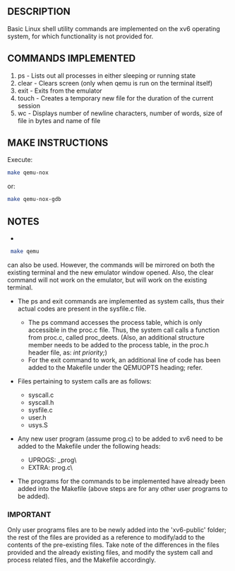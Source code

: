 ## DESCRIPTION

Basic Linux shell utility commands are implemented on the xv6 operating system, for which functionality is not provided for.

## COMMANDS IMPLEMENTED

  1. ps - Lists out all processes in either sleeping or running state
  2. clear - Clears screen (only when qemu is run on the terminal itself)
  3. exit - Exits from the emulator
  4. touch - Creates a temporary new file for the duration of the current session
  5. wc - Displays number of newline characters, number of words, size of file in bytes and name of file
  
## MAKE INSTRUCTIONS

  Execute:
  ```bash
  make qemu-nox
  ```
  or:
  ```bash
  make qemu-nox-gdb
  ```
  ## NOTES
  
 - 
 ```bash
  make qemu
  ```
  can also be used. However, the commands will be mirrored on both the existing terminal and the new emulator window opened. Also, the clear command will not work on the emulator, but will work on the existing terminal.
  
  - The ps and exit commands are implemented as system calls, thus their actual codes are present in the sysfile.c file.
    - The ps command accesses the process table, which is only accessible in the proc.c file. Thus, the system call calls a function from proc.c, called proc_deets. (Also, an additional structure member needs to be added to the process table, in the proc.h header file, as: *int priority;*)
    - For the exit command to work, an additional line of code has been added to the Makefile under the QEMUOPTS heading; refer.
    
  - Files pertaining to system calls are as follows:
    - syscall.c
    - syscall.h
    - sysfile.c
    - user.h
    - usys.S
    
  - Any new user program (assume prog.c) to be added to xv6 need to be added to the Makefile under the following heads: 
    - UPROGS: \_prog\
    - EXTRA: prog.c\
    
  - The programs for the commands to be implemented have already been added into the Makefile (above steps are for any other user programs to be added).
    
### IMPORTANT

Only user programs files are to be newly added into the 'xv6-public' folder; the rest of the files are provided as a reference to modify/add to the contents of the pre-existing files.
Take note of the differences in the files provided and the already existing files, and modify the system call and process related files, and the Makefile accordingly.
